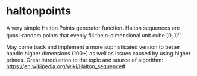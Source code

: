 # haltonpoints
A very simple Halton Points generator function.
Halton sequences are quasi-random points that evenly fill the n-dimensional unit cube $[0,1)^{n}$.

May come back and implement a more sophisticated version to better handle higher dimensions (100+) as well as issues caused by using higher primes.
Great introduction to the topic and source of algorithm: https://en.wikipedia.org/wiki/Halton_sequence#
